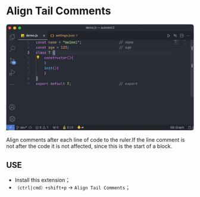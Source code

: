 # Align Tail Comments

![screen](images/Snipaste_2024-12-30_12-01-10.png)

Align comments after each line of code to the ruler.If the line comment is not after the code it is not affected, since this is the start of a block.

## USE

- Install this extension；
- `（ctrl|cmd）+shift+p` -> `Align Tail Comments`；